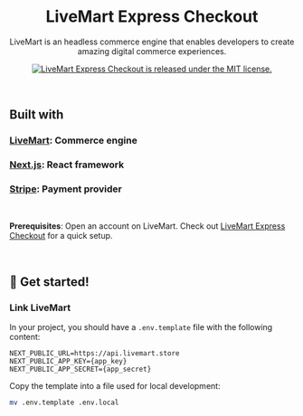 <h1 align="center">
  LiveMart Express Checkout
</h1>
<p align="center">
LiveMart is an headless commerce engine that enables developers to create amazing digital commerce experiences.
</p>
<p align="center">
  <a href="https://github.com/livemart/livemart-express-checkout/blob/master/LICENSE">
    <img src="https://img.shields.io/badge/license-MIT-blue.svg" alt="LiveMart Express Checkout is released under the MIT license." />
  </a>
</p>

<br/>

## Built with

### [LiveMart](https://www.livemart.store): Commerce engine

### [Next.js](https://nextjs.org/): React framework

### [Stripe](https://stripe.com/en-gb-dk): Payment provider

<br/>

**Prerequisites**: Open an account on LiveMart. Check
out [LiveMart Express Checkout](https://livemart.store/contents/how-to-launch-express-checkout) for a quick setup.

<br/>

## 🚀 Get started!

### Link LiveMart

In your project, you should have a `.env.template` file with the following content:

```shell
NEXT_PUBLIC_URL=https://api.livemart.store
NEXT_PUBLIC_APP_KEY={app_key}
NEXT_PUBLIC_APP_SECRET={app_secret}
```

Copy the template into a file used for local development:

```zsh
mv .env.template .env.local
```
